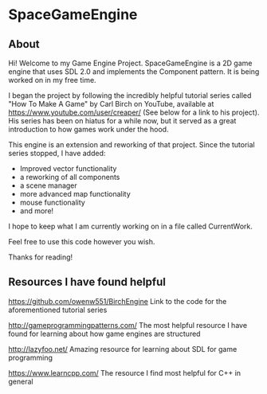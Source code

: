 # SpaceGameEngine

## About
Hi! Welcome to my Game Engine Project. SpaceGameEngine is a 2D game engine that uses SDL 2.0 and implements the Component pattern. It is being worked on in my free time.

I began the project by following the incredibly helpful tutorial series called "How To Make A Game" by Carl Birch on YouTube, available at https://www.youtube.com/user/creaper/ (See below for a link to his project). His series has been on hiatus for a while now, but it served as a great introduction to how games work under the hood.

This engine is an extension and reworking of that project. Since the tutorial series stopped, I have added:  

 * Improved vector functionality 
 * a reworking of all components 
 * a scene manager
 * more advanced map functionality
 * mouse functionality
 * and more!

I hope to keep what I am currently working on in a file called CurrentWork.


Feel free to use this code however you wish.

Thanks for reading!

## Resources I have found helpful

https://github.com/owenw551/BirchEngine
Link to the code for the aforementioned tutorial series

http://gameprogrammingpatterns.com/
The most helpful resource I have found for learning about how game engines are structured

http://lazyfoo.net/
Amazing resource for learning about SDL for game programming

https://www.learncpp.com/
The resource I find most helpful for C++ in general
